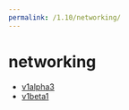 ```yaml
---
permalink: /1.10/networking/
---
```


# networking



* [v1alpha3](v1alpha3/index.md)
* [v1beta1](v1beta1/index.md)